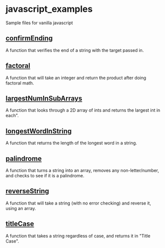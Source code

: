 # javascript_examples
Sample files for vanilla javascript
<a href="https://github.com/sntnmjones/javascript_examples/blob/master/confirmEnding"><h2>confirmEnding</h2></a>
A function that verifies the end of a string with the target passed in.<br>

<a href="https://github.com/sntnmjones/javascript_examples/blob/master/factorialize"><h2>factoral</h2></a>
A function that will take an integer and return the product after doing factoral math.<br>

<a href="https://github.com/sntnmjones/javascript_examples/blob/master/largestNumInSubArrays"><h2>largestNumInSubArrays</h2></a>
A function that looks through a 2D array of ints and returns the largest int in each".<br>

<a href="https://github.com/sntnmjones/javascript_examples/blob/master/longestWordInString"><h2>longestWordInString</h2></a>
A function that returns the length of the longest word in a string.<br>

<a href="https://github.com/sntnmjones/javascript_examples/blob/master/palindrome"><h2>palindrome</h2></a>
A function that turns a string into an array, removes any non-letter/number, and checks to see if it is a palindrome.<br>

<a href="https://github.com/sntnmjones/javascript_examples/blob/master/reverseString"><h2>reverseString</h2></a>
A function that will take a string (with no error checking) and reverse it, using an array.<br>

<a href="https://github.com/sntnmjones/javascript_examples/blob/master/titleCase"><h2>titleCase</h2></a>
A function that takes a string regardless of case, and returns it in "Title Case".<br>

